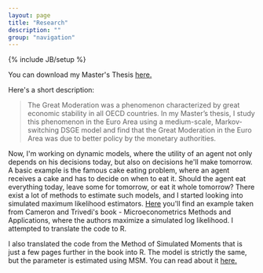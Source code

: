 ```yaml
---
layout: page
title: "Research"
description: ""
group: "navigation"
---
```

{% include JB/setup %}

You can download my Master's Thesis [here.](http://min.us/l5AzLDg7Tyu58)  

Here's a short description:

>The Great Moderation was a phenomenon characterized by great economic stability in all OECD countries. In my Master’s thesis, I study this phenomenon in the Euro Area using a medium-scale, Markov-switching DSGE model and find that the Great Moderation in the Euro Area was due to better policy by the monetary authorities.

Now, I'm working on dynamic models, where the utility of an agent not only depends on his decisions today, but also on decisions he'll make tomorrow. A basic example is the famous cake eating problem, where an agent receives a cake and has to decide on when to eat it. Should the agent eat everything today, leave some for tomorrow, or eat it whole tomorrow? There exist a lot of methods to estimate such models, and I started looking into simulated maximum likelihood estimators. [Here](simulated_max_lik.html) you'll find an example taken from Cameron and Trivedi's book - Microeconometrics Methods and Applications, where the authors maximize a simulated log likelihood. I attempted to translate the code to R.

I also translated the code from the Method of Simulated Moments that is just a few pages further in the book into R. The model is strictly the same, but the parameter is estimated using MSM. You can read about it [here.](simulated_moments.html)